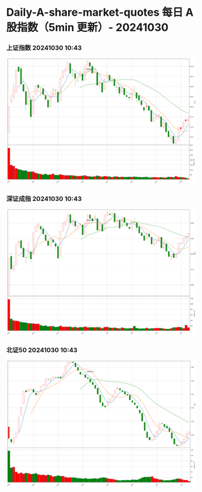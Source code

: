 
# Daily-A-share-market-quotes 每日 A 股指数（5min 更新）- 20241030

### 上证指数 20241030 10:43
![](./fig/2024/10/20241030-sh000001.png)

### 深证成指 20241030 10:43
![](./fig/2024/10/20241030-sz399001.png)

### 北证50 20241030 10:43
![](./fig/2024/10/20241030-bj899050.png)
